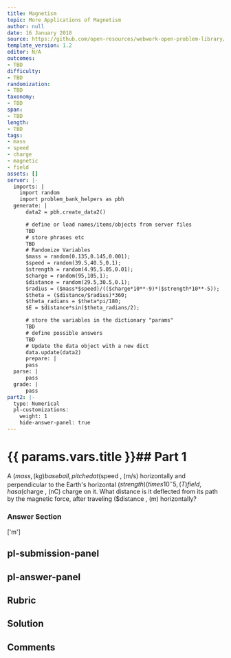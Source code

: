 ```yaml
---
title: Magnetism
topic: More Applications of Magnetism
author: null
date: 16 January 2018
source: https://github.com/open-resources/webwork-open-problem-library/tree/master/Contrib/BrockPhysics/College_Physics_Urone/22.Magnetism/22-11.More_Applications_of_Magnetism/NU_U17_22_11_025.pg
template_version: 1.2
editor: N/A
outcomes:
- TBD
difficulty:
- TBD
randomization:
- TBD
taxonomy:
- TBD
span:
- TBD
length:
- TBD
tags:
- mass
- speed
- charge
- magnetic
- field
assets: []
server: |-
  imports: |
    import random
    import problem_bank_helpers as pbh
  generate: |
      data2 = pbh.create_data2()

      # define or load names/items/objects from server files
      TBD
      # store phrases etc
      TBD
      # Randomize Variables
      $mass = random(0.135,0.145,0.001);
      $speed = random(39.5,40.5,0.1);
      $strength = random(4.95,5.05,0.01);
      $charge = random(95,105,1);
      $distance = random(29.5,30.5,0.1);
      $radius = ($mass*$speed)/(($charge*10**-9)*($strength*10**-5));
      $theta = ($distance/$radius)*360;
      $theta_radians = $theta*pi/180;
      $E = $distance*sin($theta_radians/2);

      # store the variables in the dictionary "params"
      TBD
      # define possible answers
      TBD
      # Update the data object with a new dict
      data.update(data2)
      prepare: |
      pass
  parse: |
      pass
  grade: |
      pass
part2: |-
  type: Numerical
  pl-customizations:
    weight: 1
    hide-answer-panel: true
---
```


# {{ params.vars.title }}## Part 1 
A ($mass , (kg) baseball, pitched at ($speed , (m/s) horizontally and perpendicular to the Earth's horizontal ($strength) (times 10^-5 , (T) field, has a ($charge , (nC) charge on it. What distance is it deflected from its path by the magnetic force, after traveling ($distance , (m) horizontally? 


### Answer Section 
['m']

## pl-submission-panel 


## pl-answer-panel 


## Rubric 


## Solution 


## Comments 


